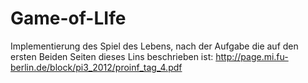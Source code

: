 # Game-of-LIfe
Implementierung des Spiel des Lebens, nach der Aufgabe die auf den ersten Beiden Seiten dieses Lins beschrieben ist: http://page.mi.fu-berlin.de/block/pi3_2012/proinf_tag_4.pdf